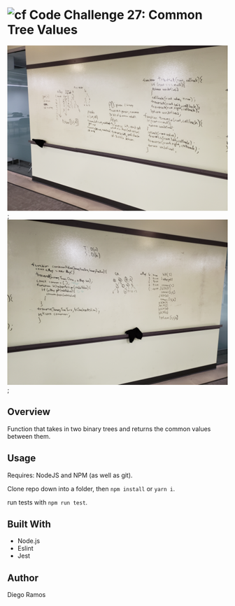 ![cf](http://i.imgur.com/7v5ASc8.png) Code Challenge 27: Common Tree Values
===
![Whiteboard 1](./src/assets/20181017_155110.jpg);
![Whiteboard 2](./src/assets/20181017_155111.jpg);

## Overview
Function that takes in two binary trees and returns the common values between them.

## Usage
Requires: NodeJS and NPM (as well as git).

Clone repo down into a folder, then `npm install` or `yarn i`. 

run tests with `npm run test`. 

## Built With
- Node.js 
- Eslint
- Jest


## Author

Diego Ramos
